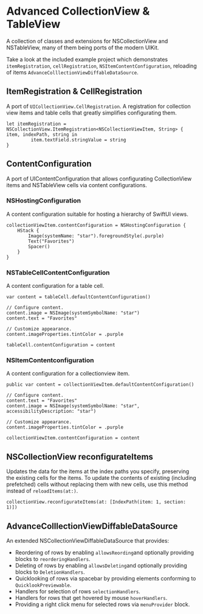 # Advanced CollectionView & TableView

A collection of classes and extensions for NSCollectionView and NSTableView, many of them being ports of the modern UIKit.

Take a look at the included example project which demonstrates `itemRegistration`, `cellRegistration`, `NSItemContentConfiguration`, reloading of items `AdvanceColllectionViewDiffableDataSource`.

## ItemRegistration & CellRegistration
A port of `UICollectionView.CellRegistration`. A registration for collection view items and table cells that greatly simplifies  configurating them.     
```
let itemRegistration = NSCollectionView.ItemRegistration<NSCollectionViewItem, String> { item, indexPath, string in
         item.textField.stringValue = string
}
```

## ContentConfiguration
A port of UIContentConfiguration that allows configurating CollectionView items and NSTableView cells via content configurations.

### NSHostingConfiguration
A content configuration suitable for hosting a hierarchy of SwiftUI views.
```
collectionViewItem.contentConfiguration = NSHostingConfiguration {
    HStack {
        Image(systemName: "star").foregroundStyle(.purple)
        Text("Favorites")
        Spacer()
    }
}
```
### NSTableCellContentConfiguration
A content configuration for a table cell.
 ```
 var content = tableCell.defaultContentConfiguration()

 // Configure content.
 content.image = NSImage(systemSymbolName: "star")
 content.text = "Favorites"

 // Customize appearance.
 content.imageProperties.tintColor = .purple

 tableCell.contentConfiguration = content
 ```
 
 ### NSItemContentconfiguration
A content configuration for a collectionview item.
 ```
 public var content = collectionViewItem.defaultContentConfiguration()

 // Configure content.
 content.text = "Favorites"
 content.image = NSImage(systemSymbolName: "star", accessibilityDescription: "star")

 // Customize appearance.
 content.imageProperties.tintColor = .purple

 collectionViewItem.contentConfiguration = content
 ```

## NSCollectionView reconfigurateItems
Updates the data for the items at the index paths you specify, preserving the existing cells for the items.
To update the contents of existing (including prefetched) cells without replacing them with new cells, use this method instead of `reloadItems(at:)`.
```
collectionView.reconfigurateItems(at: [IndexPath(item: 1, section: 1)])
```

## AdvanceColllectionViewDiffableDataSource
An extended NSCollectionViewDiffableDataSource that provides:

 - Reordering of rows by enabling `allowsReording`and optionally providing blocks to `reorderingHandlers`.
 - Deleting of rows by enabling `allowsDeleting`and optionally providing blocks to `DeletionHandlers`.
 - Quicklooking of rows via spacebar by providing elements conforming to `QuicklookPreviewable`.
 - Handlers for selection of rows `selectionHandlers`.
 - Handlers for rows that get hovered by mouse `hoverHandlers`.
 - Providing a right click menu for selected rows via `menuProvider` block.
